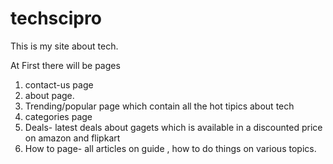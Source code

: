 # techscipro

This is my site about tech.

At First there will be pages

1. contact-us page
2. about page.
3. Trending/popular page which contain all the hot tipics about tech
4. categories page
5. Deals- latest deals about gagets which is available in a discounted price on amazon and flipkart
6. How to page- all articles on guide , how to do things on various topics.
